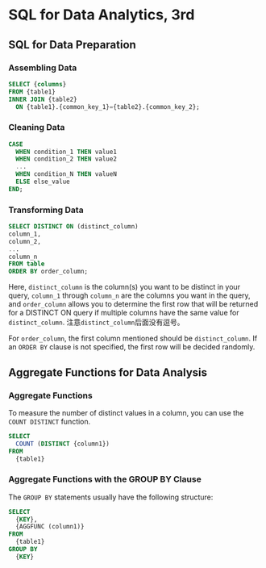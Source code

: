 # SQL for Data Analytics, 3rd

## SQL for Data Preparation

### Assembling Data

```sql
SELECT {columns}
FROM {table1}
INNER JOIN {table2}
  ON {table1}.{common_key_1}={table2}.{common_key_2};
```

### Cleaning Data

```sql
CASE
  WHEN condition_1 THEN value1
  WHEN condition_2 THEN value2
  ...
  WHEN condition_N THEN valueN
  ELSE else_value
END;
```

### Transforming Data

```sql
SELECT DISTINCT ON (distinct_column)
column_1,
column_2,
...
column_n
FROM table
ORDER BY order_column;
```

Here, `distinct_column` is the column(s) you want to be distinct in your query, `column_1` through `column_n` are the columns you want in the query, and `order_column` allows you to determine the first row that will be returned for a DISTINCT ON query if multiple columns have the same value for `distinct_column`. 注意`distinct_column`后面没有逗号。

For `order_column`, the first column mentioned should be `distinct_column`. If an `ORDER BY` clause is not specified, the first row will be decided randomly.

## Aggregate Functions for Data Analysis

### Aggregate Functions

To measure the number of distinct values in a column, you can use the `COUNT DISTINCT` function.

```sql
SELECT
  COUNT (DISTINCT {column1})
FROM
  {table1}
```

### Aggregate Functions with the GROUP BY Clause

The `GROUP BY` statements usually have the following structure:

```sql
SELECT
  {KEY},
  {AGGFUNC (column1)}
FROM
  {table1}
GROUP BY 
  {KEY}
```
